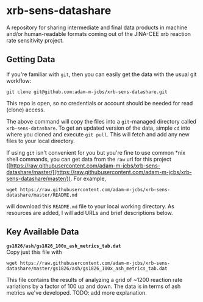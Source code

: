 # xrb-sens-datashare
A repository for sharing intermediate and final data products in machine and/or
human-readable formats coming out of the JINA-CEE xrb reaction rate sensitivity
project.

## Getting Data

If you're familiar with `git`, then you can easily get the data with the usual git workflow:

```
git clone git@github.com:adam-m-jcbs/xrb-sens-datashare.git
```

This repo is open, so no credentials or account should be needed for read (clone) access.

The above command will copy the files into a `git`-managed directory called
`xrb-sens-datashare`.  To get an updated version of the data, simple `cd` into
where you cloned and execute `git pull`.  This will fetch and add any new files
to your local directory.

If using `git` isn't convenient for you but you're fine to use common \*nix
shell commands, you can get data from the `raw` url for this project
([https://raw.githubusercontent.com/adam-m-jcbs/xrb-sens-datashare/master/](https://raw.githubusercontent.com/adam-m-jcbs/xrb-sens-datashare/master/)).
For example,

```
wget https://raw.githubusercontent.com/adam-m-jcbs/xrb-sens-datashare/master/README.md
```
will download this `README.md` file to your local working directory.  As
resources are added, I will add URLs and brief descriptions below.

## Key Available Data

**`gs1826/ash/gs1826_100x_ash_metrics_tab.dat`**  
Copy just this file with  
```
wget https://raw.githubusercontent.com/adam-m-jcbs/xrb-sens-datashare/master/gs1826/ash/gs1826_100x_ash_metrics_tab.dat
```
This file contains the results of analyzing a grid of ~1200 reaction rate
variations by a factor of 100 up and down.  The data is in terms of ash metrics
we've developed.  TODO: add more explanation.

